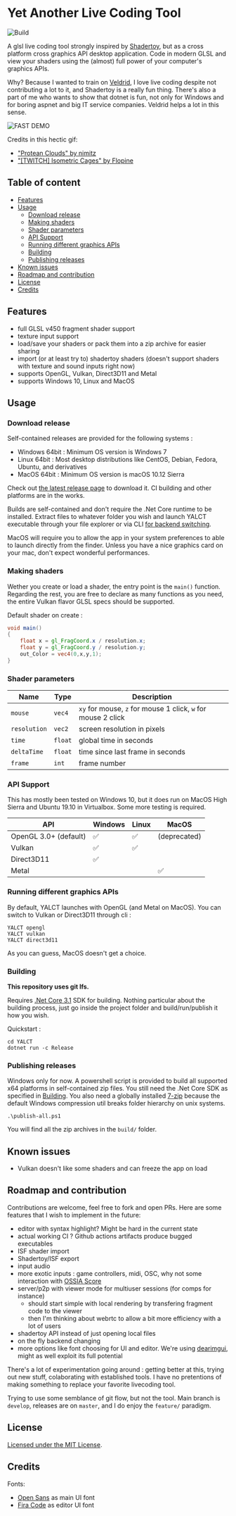 # Yet Another Live Coding Tool

![Build](https://github.com/Calebsem/YALCT/workflows/Build%20codebase/badge.svg)

A glsl live coding tool strongly inspired by [Shadertoy](https://www.shadertoy.com/), but as a cross platform cross graphics API desktop application. Code in modern GLSL and view your shaders using the (almost) full power of your computer's graphics APIs.

Why? Because I wanted to train on [Veldrid](https://veldrid.dev), I love live coding despite not contributing a lot to it, and Shadertoy is a really fun thing. There's also a part of me who wants to show that dotnet is fun, not only for Windows and for boring aspnet and big IT service companies. Veldrid helps a lot in this sense.

![FAST DEMO](./assets/demo.gif)

Credits in this hectic gif:
- ["Protean Clouds" by nimitz](https://www.shadertoy.com/view/3l23Rh)
- ["[TWITCH] Isometric Cages" by Flopine](https://www.shadertoy.com/view/WdXfW7)

## Table of content

- [Features](#features)
- [Usage](#usage)
  - [Download release](#download-release)
  - [Making shaders](#making-shaders)
  - [Shader parameters](#shader-parameters)
  - [API Support](#api-support)
  - [Running different graphics APIs](#running-different-graphics-apis)
  - [Building](#building)
  - [Publishing releases](#publishing-releases)
- [Known issues](#known-issues)
- [Roadmap and contribution](#roadmap-and-contribution)
- [License](#license)
- [Credits](#credits)

## Features

- full GLSL v450 fragment shader support
- texture input support
- load/save your shaders or pack them into a zip archive for easier sharing
- import (or at least try to) shadertoy shaders (doesn't support shaders with texture and sound inputs right now)
- supports OpenGL, Vulkan, Direct3D11 and Metal
- supports Windows 10, Linux and MacOS

## Usage

### Download release

Self-contained releases are provided for the following systems :

- Windows 64bit : Minimum OS version is Windows 7
- Linux 64bit : Most desktop distributions like CentOS, Debian, Fedora, Ubuntu, and derivatives
- MacOS 64bit : Minimum OS version is macOS 10.12 Sierra

Check out [the latest release page](https://github.com/Calebsem/YALCT/releases/latest) to download it. CI building and other platforms are in the works.

Builds are self-contained and don't require the .Net Core runtime to be installed. Extract files to whatever folder you wish and launch YALCT executable through your file explorer or via CLI [for backend switching](#running-different-graphics-apis).

MacOS will require you to allow the app in your system preferences to able to launch directly from the finder. Unless you have a nice graphics card on your mac, don't expect wonderful performances.

### Making shaders

Wether you create or load a shader, the entry point is the `main()` function. Regarding the rest, you are free to declare as many functions as you need, the entire Vulkan flavor GLSL specs should be supported.

Default shader on create :

```glsl
void main()
{
    float x = gl_FragCoord.x / resolution.x;
    float y = gl_FragCoord.y / resolution.y;
    out_Color = vec4(0,x,y,1);
}
```

### Shader parameters

| Name         | Type    | Description                                                  |
| ------------ | ------- | ------------------------------------------------------------ |
| `mouse`      | `vec4`  | `xy` for mouse, `z` for mouse 1 click, `w` for mouse 2 click |
| `resolution` | `vec2`  | screen resolution in pixels                                  |
| `time`       | `float` | global time in seconds                                       |
| `deltaTime`  | `float` | time since last frame in seconds                             |
| `frame`      | `int`   | frame number                                                 |

### API Support

This has mostly been tested on Windows 10, but it does run on MacOS High Sierra and Ubuntu 19.10 in Virtualbox. Some more testing is required.

| API                   | Windows            | Linux              | MacOS              |
| --------------------- | ------------------ | ------------------ | ------------------ |
| OpenGL 3.0+ (default) | :white_check_mark: | :white_check_mark: | (deprecated)       |
| Vulkan                | :white_check_mark: | :white_check_mark: |                    |
| Direct3D11            | :white_check_mark: |                    |                    |
| Metal                 |                    |                    | :white_check_mark: |

### Running different graphics APIs

By default, YALCT launches with OpenGL (and Metal on MacOS). You can switch to Vulkan or Direct3D11 through cli :

```
YALCT opengl
YALCT vulkan
YALCT direct3d11
```

As you can guess, MacOS doesn't get a choice.

### Building

**This repository uses git lfs.**

Requires [.Net Core 3.1](https://dotnet.microsoft.com/download/dotnet-core/3.1) SDK for building. Nothing particular about the building process, just go inside the project folder and build/run/publish it how you wish.

Quickstart :
```
cd YALCT
dotnet run -c Release
```

### Publishing releases

Windows only for now. A powershell script is provided to build all supported x64 platforms in self-contained zip files. You still need the .Net Core SDK as specified in [Building](#building). You also need a globally installed [7-zip](https://www.7-zip.org/download.html) because the default Windows compression util breaks folder hierarchy on unix systems.

```
.\publish-all.ps1
```

You will find all the zip archives in the `build/` folder.

## Known issues

- Vulkan doesn't like some shaders and can freeze the app on load

## Roadmap and contribution

Contributions are welcome, feel free to fork and open PRs. Here are some features that I wish to implement in the future:

- editor with syntax highlight? Might be hard in the current state
- actual working CI ? Github actions artifacts produce bugged executables
- ISF shader import
- Shadertoy/ISF export
- input audio
- more exotic inputs : game controllers, midi, OSC, why not some interaction with [OSSIA Score](https://ossia.io/)
- server/p2p with viewer mode for multiuser sessions (for comps for instance)
    - should start simple with local rendering by transfering fragment code to the viewer
    - then I'm thinking about webrtc to allow a bit more efficiency with a lot of users
- shadertoy API instead of just opening local files
- on the fly backend changing
- more options like font choosing for UI and editor. We're using [dearimgui](https://github.com/ocornut/imgui), might as well exploit its full potential

There's a lot of experimentation going around : getting better at this, trying out new stuff, colaborating with established tools. I have no pretentions of making something to replace your favorite livecoding tool.

Trying to use some semblance of git flow, but not the tool. Main branch is `develop`, releases are on `master`, and I do enjoy the `feature/` paradigm.

## License

[Licensed under the MIT License](./LICENSE).

## Credits

Fonts:
- [Open Sans](https://github.com/googlefonts/opensans) as main UI font
- [Fira Code](https://github.com/tonsky/FiraCode) as editor UI font
